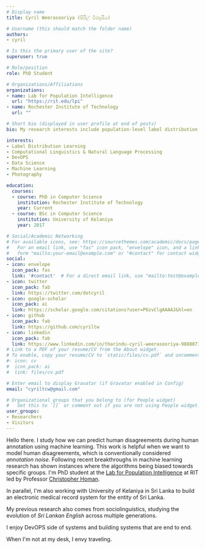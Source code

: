 ```yaml
---
# Display name
title: Cyril Weerasooriya (සිරිල් වීරසූරිය)

# Username (this should match the folder name)
authors:
- cyril

# Is this the primary user of the site?
superuser: true

# Role/position
role: PhD Student

# Organizations/Affiliations
organizations:
- name: Lab for Population Intelligence
  url: "https://rit.edu/lpi"
- name: Rochester Institute of Technology
  url: ""

# Short bio (displayed in user profile at end of posts)
bio: My research interests include population-level label distribution learning and natural language processing.

interests:
- Label Distribution Learning
- Computational Linguistics & Natural Language Processing
- DevOPS
- Data Science
- Machine Learning
- Photography

education:
  courses:
  - course: PhD in Computer Science
    institution: Rochester Institute of Technology
    year: Current
  - course: BSc in Computer Science
    institution: University of Kelaniya
    year: 2017

# Social/Academic Networking
# For available icons, see: https://sourcethemes.com/academic/docs/page-builder/#icons
#   For an email link, use "fas" icon pack, "envelope" icon, and a link in the
#   form "mailto:your-email@example.com" or "#contact" for contact widget.
social:
- icon: envelope
  icon_pack: fas
  link: '#contact'  # For a direct email link, use "mailto:test@example.org".
- icon: twitter
  icon_pack: fab
  link: https://twitter.com/dotcyril
- icon: google-scholar
  icon_pack: ai
  link: https://scholar.google.com/citations?user=P6zvClgAAAAJ&hl=en
- icon: github
  icon_pack: fab
  link: https://github.com/cyriltw
- icon: linkedin
  icon_pack: fab
  link: https://www.linkedin.com/in/tharindu-cyril-weerasooriya-988807122/
# Link to a PDF of your resume/CV from the About widget.
# To enable, copy your resume/CV to `static/files/cv.pdf` and uncomment the lines below.
#- icon: cv
#  icon_pack: ai
#  link: files/cv.pdf

# Enter email to display Gravatar (if Gravatar enabled in Config)
email: "cyriltcw@gmail.com"

# Organizational groups that you belong to (for People widget)
#   Set this to `[]` or comment out if you are not using People widget.
user_groups:
- Researchers
- Visitors
---
```


 Hello there. I study how we can predict human disagreements during human annotation using machine learning. This work is helpful when we want to model human disagreements, which is conventionally considered *annotation noise*. Following recent breakthroughs in machine learning research has shown instances where the algorithms being biased towards specific groups. I'm PhD student at the [Lab for Population Intelligence](https://www.rit.edu/lpi/) at RIT led by Professor [Christopher Homan](https://www.rit.edu/lpi/christopher-homan).

 In parallel, I'm also working with University of Kelaniya in Sri Lanka to build an electronic medical record system for the entity of Sri Lanka. 

 My previous research also comes from sociolinguistics, studying the evolution of *Sri Lankan English* across multiple generations. 

 I enjoy DevOPS side of systems and building systems that are end to end. 

 When I'm not at my desk, I envy traveling. 
